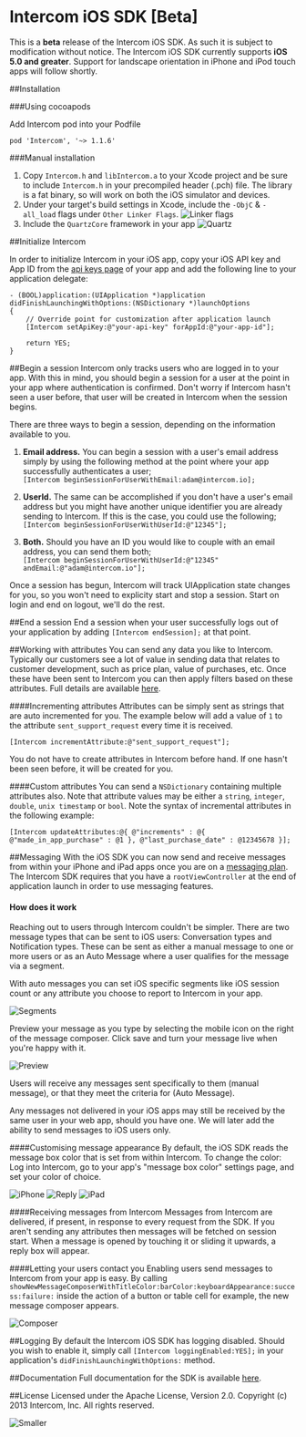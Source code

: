 # Intercom iOS SDK [Beta]

This is a **beta** release of the Intercom iOS SDK. As such it is subject to modification without notice. The Intercom iOS SDK currently supports **iOS 5.0 and greater**. Support for landscape orientation in iPhone and iPod touch apps will follow shortly.

##Installation

###Using cocoapods

Add Intercom pod into your Podfile

```
pod 'Intercom', '~> 1.1.6'
```

###Manual installation

1. Copy `Intercom.h` and `libIntercom.a` to your Xcode project and be sure to include `Intercom.h` in your precompiled header (.pch) file. The library is a fat binary, so will work on both the iOS simulator and devices. 
2. Under your target's build settings in Xcode, include the `-ObjC` & `-all_load` flags under `Other Linker Flags`.
![Linker flags](http://d.pr/i/bRsu+)
3. Include the `QuartzCore` framework in your app
![Quartz](http://d.pr/i/ZgWp+)



##Initialize Intercom

In order to initialize Intercom in your iOS app, copy your iOS API key and App ID from the [api keys page](http://d.pr/i/Jowr+) of your app and add the following line to your application delegate:

```
- (BOOL)application:(UIApplication *)application didFinishLaunchingWithOptions:(NSDictionary *)launchOptions
{
    // Override point for customization after application launch
    [Intercom setApiKey:@"your-api-key" forAppId:@"your-app-id"];
    
    return YES;
}
```

##Begin a session
Intercom only tracks users who are logged in to your app.  With this in mind, you should begin a session for a user at the point in your app where authentication is confirmed.  Don't worry if Intercom hasn't seen a user before, that user will be created in Intercom when the session begins.

There are three ways to begin a session, depending on the information available to you.

1. **Email address.**  You can begin a session with a user's email address simply by using the following method at the point where your app successfully authenticates a user;   
`[Intercom beginSessionForUserWithEmail:adam@intercom.io];`

2. **UserId.** The same can be accomplished if you don't have a user's email address but you might have another unique identifier you are already sending to Intercom.  If this is the case, you could use the following;  
`[Intercom beginSessionForUserWithUserId:@"12345"];`

3. **Both.** Should you have an ID you would like to couple with an email address, you can send them both;  
`[Intercom beginSessionForUserWithUserId:@"12345" andEmail:@"adam@intercom.io"];`

Once a session has begun, Intercom will track UIApplication state changes for you, so you won't need to explicity start and stop a session. Start on login and end on logout, we'll do the rest.
    
##End a session
End a session when your user successfully logs out of your application by adding `[Intercom endSession];` at that point.

##Working with attributes
You can send any data you like to Intercom. Typically our customers see a lot of value in sending data that relates to customer development, such as price plan, value of purchases, etc. Once these have been sent to Intercom you can then apply filters based on these attributes. Full details are available [here](http://woody.intercom.io/docs/html/Classes/Intercom.html#task_Working%20with%20attributes).

####Incrementing attributes
Attributes can be simply sent as strings that are auto incremented for you. The example below will add a value of `1` to the attribute `sent_support_request` every time it is received.

`[Intercom incrementAttribute:@"sent_support_request"];`

You do not have to create attributes in Intercom before hand. If one hasn't been seen before, it will be created for you.

####Custom attributes
You can send a `NSDictionary` containing multiple attributes also. Note that attribute values may be either a `string`, `integer`, `double`, `unix timestamp` or `bool`. Note the syntax of incremental attributes in the following example:

`[Intercom updateAttributes:@{ @"increments" : @{ @"made_in_app_purchase" : @1 }, @"last_purchase_date" : @12345678 }];`

##Messaging
With the iOS SDK you can now send and receive messages from within your iPhone and iPad apps once you are on a [messaging plan](https://www.intercom.io/pricing).  The Intercom SDK requires that you have a `rootViewController` at the end of application launch in order to use messaging features.

#### How does it work

Reaching out to users through Intercom couldn't be simpler. There are two message types that can be sent to iOS users: Conversation types and Notification types. These can be sent as either a manual message to one or more users or as an Auto Message where a user qualifies for the message via a segment.

With auto messages you can set iOS specific segments like iOS session count or any attribute you choose to report to Intercom in your app.

![Segments](http://d.pr/i/XhLi+)

Preview your message as you type by selecting the mobile icon on the right of the message composer. Click save and turn your message live when you're happy with it. 

![Preview](http://d.pr/i/xxyg+)

Users will receive any messages sent specifically to them (manual message), or that they meet the criteria for (Auto Message). 

Any messages not delivered in your iOS apps may still be received by the same user in your web app, should you have one. We will later add the ability to send messages to iOS users only. 

####Customising message appearance
By default, the iOS SDK reads the message box color that is set from within Intercom. To change the color: Log into Intercom, go to your app's "message box color" settings page, and set your color of choice.

![iPhone](http://d.pr/i/1zr5+)
![Reply](http://d.pr/i/4LYK+)
![iPad](https://github-camo.global.ssl.fastly.net/dd6f10866e3cb16756c4d31e9e91c18361e04645/687474703a2f2f642e70722f692f4a6b6b742b)

####Receiving messages from Intercom
Messages from Intercom are delivered, if present, in response to every request from the SDK. If you aren't sending any attributes then messages will be fetched on session start. When a message is opened by touching it or sliding it upwards, a reply box will appear.

####Letting your users contact you
Enabling users send messages to Intercom from your app is easy.  By calling `showNewMessageComposerWithTitleColor:barColor:keyboardAppearance:success:failure:` inside the action of a button or table cell for example, the new message composer appears.

![Composer](http://d.pr/i/MNL3+)


##Logging
By default the Intercom iOS SDK has logging disabled. Should you wish to enable it, simply call `[Intercom loggingEnabled:YES];` in your application's `didFinishLaunchingWithOptions:` method.


##Documentation
Full documentation for the SDK is available [here](http://woody.intercom.io/docs/html/Classes/Intercom.html).

##License
Licensed under the Apache License, Version 2.0. Copyright (c) 2013 Intercom, Inc. All rights reserved.

![Smaller](https://d2nvy5xhcrv86v.cloudfront.net/assets/emails/v01/mail-logo-143d4547a151e7cb9e1571a633ecbb4b.png)
